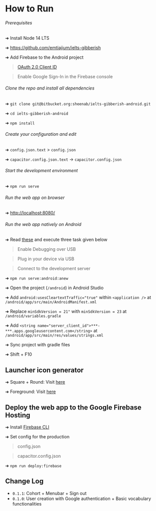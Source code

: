 # How to Run

###### Prerequisites

➜ Install Node 14 LTS

➜ <https://github.com/emtiajium/ielts-gibberish>

➜ Add Firebase to the Android project

> [OAuth 2.0 Client ID](https://console.cloud.google.com/)

> Enable Google Sign-In in the Firebase console

###### Clone the repo and install all dependencies

➜ `git clone git@bitbucket.org:sheenab/ielts-gibberish-android.git`

➜ `cd ielts-gibberish-android`

➜ `npm install`

###### Create your configuration and edit

➜ `config.json.text` > `config.json`

➜ `capacitor.config.json.text` -> `capacitor.config.json` 

###### Start the development environment

➜ `npm run serve`

###### Run the web app on browser

➜ <http://localhost:8080/>

###### Run the web app natively on Android

➜ Read [these](https://facebook.github.io/react-native/docs/running-on-device.html) and execute three task given below

> Enable Debugging over USB

> Plug in your device via USB

> Connect to the development server

➜ `npm run serve:android:anew`

➜ Open the project (`/android`) in Android Studio

➜ Add `android:usesCleartextTraffic="true"` within `<application />` at `/android/app/src/main/AndroidManifest.xml`

➜ Replace  `minSdkVersion = 21"` with `minSdkVersion = 23` at `/android/variables.gradle`

➜ Add `<string name="server_client_id">***-***.apps.googleusercontent.com</string>` at `/android/app/src/main/res/values/strings.xml`

➜ Sync project with gradle files

➜ Shift + F10

## Launcher icon generator

➜ Square + Round: Visit [here](https://romannurik.github.io/AndroidAssetStudio/icons-launcher.html)

➜ Foreground: Visit [here](https://easyappicon.com/)

## Deploy the web app to the Google Firebase Hosting

➜ Install [Firebase CLI](https://firebase.google.com/docs/cli)

➜ Set config for the production
> config.json

> capacitor.config.json

➜ `npm run deploy:firebase`

## Change Log

-   `0.1.1`: Cohort + Menubar + Sign out
-   `0.1.0`: User creation with Google authentication + Basic vocabulary functionalities 

